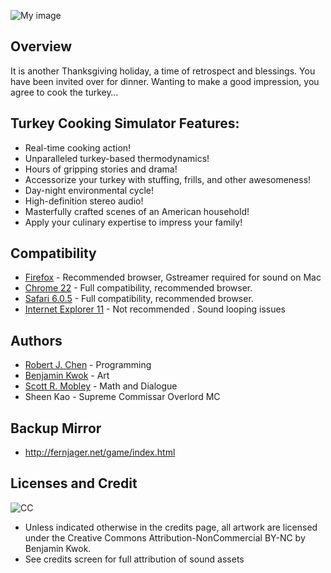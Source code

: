![My image](https://raw.github.com/fernjager/game-off-2013/formula/Main-Screen-MockupV11-24.png)

## Overview

It is another Thanksgiving holiday, a time of retrospect and blessings.
You have been invited over for dinner.
Wanting to make a good impression, you agree to cook the turkey…

## Turkey Cooking Simulator Features:
* Real-time cooking action!
* Unparalleled turkey-based thermodynamics!
* Hours of gripping stories and drama!
* Accessorize your turkey with stuffing, frills, and other awesomeness!
* Day-night environmental cycle!
* High-definition stereo audio!
* Masterfully crafted scenes of an American household!
* Apply your culinary expertise to impress your family!


## Compatibility
* [Firefox](www.firefox.com) - Recommended browser, Gstreamer required for sound on Mac
* [Chrome 22](https://www.google.com/intl/en/chrome/) - Full compatibility, recommended browser.
* [Safari 6.0.5](http://www.apple.com/safari/) - Full compatibility, recommended browser.
* [Internet Explorer 11](http://windows.microsoft.com/en-us/internet-explorer/download-ie) - Not recommended . Sound looping issues

## Authors

* [Robert J. Chen](http://fernjager.net) - Programming
* [Benjamin Kwok](mailto:tengen1112@gmail.com) - Art
* [Scott R. Mobley](http://www.linkedin.com/in/mobleyscott) - Math and Dialogue
* Sheen Kao -  Supreme Commissar Overlord MC 

## Backup Mirror
* http://fernjager.net/game/index.html

## Licenses and Credit
![CC](http://i.creativecommons.org/l/by-nc/3.0/88x31.png) 

* Unless indicated otherwise in the credits page, all artwork are licensed under the Creative Commons Attribution-NonCommercial BY-NC by Benjamin Kwok.
* See credits screen for full attribution of sound assets


